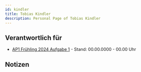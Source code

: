 ```yaml
---
id: kindler
title: Tobias Kindler
description: Personal Page of Tobias Kindler
---
```


## Verantwortlich für

- [AP1 Frühling 2024 Aufgabe 1](../../AP1/2024/ap1h_2024/ap1h_2024_a1.md) - Stand: 00.00.0000 - 00.00 Uhr

## Notizen
